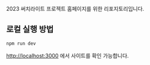 2023 써치라이트 프로젝트 홈페이지를 위한 리포지토리입니다.

## 로컬 실행 방법


```bash
npm run dev
```
[http://localhost:3000](http://localhost:3000) 에서 사이트를 확인 가능합니다.

